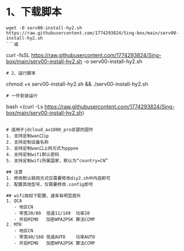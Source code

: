 # 1、下载脚本
```
wget -O serv00-install-hy2.sh https://raw.githubusercontent.com/1774293824/Sing-box/main/serv00-install-hy2.sh
```或
```
curl -fsSL https://raw.githubusercontent.com/1774293824/Sing-box/main/serv00-install-hy2.sh -o serv00-install-hy2.sh
```
# 2、运行脚本
```
chmod +x serv00-install-hy2.sh && ./serv00-install-hy2.sh
```
# 一件安装运行
```
bash <(curl -Ls https://raw.githubusercontent.com/1774293824/Sing-box/main/serv00-install-hy2.sh)
```

# 适用于jdcloud_ax1800_pro亚瑟的固件
1. 支持定制wan口ip
2. 支持定制设备名称
3. 支持定制wan口上网方式为pppoe
4. 支持定制wifi默认密码
5. 支持定制wifi所属国家，默认为“country=CN”

## 注意
1. 修改默认联网方式仅需要修改diy2.sh中内容即可
2. 配置其他型号，仅需要修改.config即可

## wifi按如下配置，速率有明显提升
1. QCA
   - 地区CN
   - 带宽20/80  信道11/149  功率20
   - 开启MIMO   加密WPA2PSK 算法CCMP
2. MTK
   - 地区CN
   - 带宽40/160 信道AUTO    功率AUTO
   - 开启MIMO   加密WPA2PSK 算法CCMP
